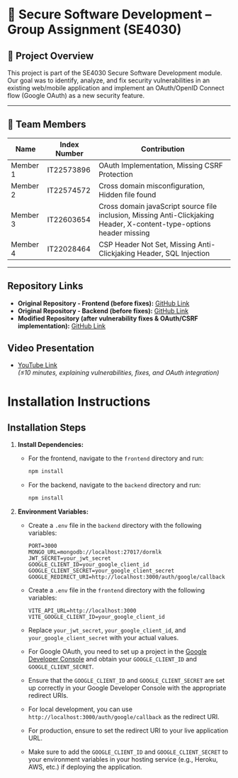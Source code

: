 # 🔐 Secure Software Development – Group Assignment (SE4030)

## 📌 Project Overview
This project is part of the SE4030 Secure Software Development module.  
Our goal was to identify, analyze, and fix security vulnerabilities in an existing web/mobile application and implement an OAuth/OpenID Connect flow (Google OAuth) as a new security feature.

---

## 👥 Team Members
| Name       | Index Number   | Contribution                                                                                                          |
|------------|----------------|-----------------------------------------------------------------------------------------------------------------------|
| Member 1   | IT22573896     | OAuth Implementation, Missing CSRF Protection                                                                         |
| Member 2   | IT22574572     | Cross domain misconfiguration, Hidden file found                                                                      |
| Member 3   | IT22603654     | Cross domain javaScript source file inclusion, Missing Anti-Clickjaking Header, X-content-type-options header missing |
| Member 4   | IT22028464     | CSP Header Not Set, Missing Anti-Clickjaking Header, SQL Injection                                                    |

---

## Repository Links
- **Original Repository - Frontend (before fixes):** [GitHub Link](https://github.com/ThisaraJayas/dormlk-frontend)
- **Original Repository - Backend (before fixes):** [GitHub Link](https://github.com/ThisaraJayas/dormRepo)
- **Modified Repository (after vulnerability fixes & OAuth/CSRF implementation):** [GitHub Link](https://github.com/ThisaraJayas/SSD_Project)


## Video Presentation
- [YouTube Link](https://youtube.com/your-video-link)  
  *(≤10 minutes, explaining vulnerabilities, fixes, and OAuth integration)*

# Installation Instructions

## Installation Steps
1. **Install Dependencies:**
    - For the frontend, navigate to the `frontend` directory and run:
      ```bash
      npm install
      ```
    - For the backend, navigate to the `backend` directory and run:
      ```bash
      npm install
      ```

2. **Environment Variables:**
    - Create a `.env` file in the `backend` directory with the following variables:
      ```plaintext
      PORT=3000
      MONGO_URL=mongodb://localhost:27017/dormlk
      JWT_SECRET=your_jwt_secret
      GOOGLE_CLIENT_ID=your_google_client_id
      GOOGLE_CLIENT_SECRET=your_google_client_secret
      GOOGLE_REDIRECT_URI=http://localhost:3000/auth/google/callback
      ```
    - Create a `.env` file in the `frontend` directory with the following variables:
      ```plaintext
      VITE_API_URL=http://localhost:3000
      VITE_GOOGLE_CLIENT_ID=your_google_client_id 
      ```

    - Replace `your_jwt_secret`, `your_google_client_id`, and `your_google_client_secret` with your actual values.
    - For Google OAuth, you need to set up a project in the [Google Developer Console](https://console.developers.google.com/) and obtain your `GOOGLE_CLIENT_ID` and `GOOGLE_CLIENT_SECRET`.
    - Ensure that the `GOOGLE_CLIENT_ID` and `GOOGLE_CLIENT_SECRET` are set up correctly in your Google Developer Console with the appropriate redirect URIs.
    - For local development, you can use `http://localhost:3000/auth/google/callback` as the redirect URI.
    - For production, ensure to set the redirect URI to your live application URL.
    - Make sure to add the `GOOGLE_CLIENT_ID` and `GOOGLE_CLIENT_SECRET` to your environment variables in your hosting service (e.g., Heroku, AWS, etc.) if deploying the application.
     

